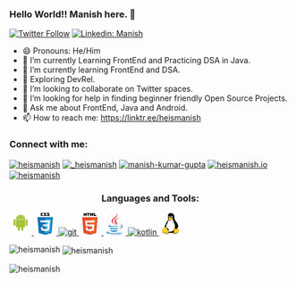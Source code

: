 ### Hello World!! Manish here. 👋

[![Twitter Follow](https://img.shields.io/twitter/follow/_heismanish?label=Follow)](https://twitter.com/intent/follow?screen_name=_heismanish)
[![Linkedin: Manish](https://img.shields.io/badge/-Manish-blue?style=flat-square&logo=Linkedin&logoColor=white&link=https://www.linkedin.com/in/manish-kumar-gupta-47878320b/)](https://www.linkedin.com/in/manish-kumar-gupta-47878320b/)


- 😄 Pronouns: He/Him
- 🔭 I’m currently Learning FrontEnd and Practicing DSA in Java.
- 🌱 I’m currently learning FrontEnd and DSA.
- 🧭 Exploring DevRel.
- 👯 I’m looking to collaborate on Twitter spaces.
- 🤔 I’m looking for help in finding beginner friendly Open Source Projects.
- 💬 Ask me about FrontEnd, Java and Android.
- 📫 How to reach me: https://linktr.ee/heismanish



<h3 align="left">Connect with me:</h3>
<p align="left">
<a href="https://codepen.io/heismanish" target="blank"><img align="center" src="https://raw.githubusercontent.com/rahuldkjain/github-profile-readme-generator/master/src/images/icons/Social/codepen.svg" alt="heismanish" height="30" width="40" /></a>
<a href="https://twitter.com/_heismanish" target="blank"><img align="center" src="https://raw.githubusercontent.com/rahuldkjain/github-profile-readme-generator/master/src/images/icons/Social/twitter.svg" alt="_heismanish" height="30" width="40" /></a>
<a href="https://stackoverflow.com/users/manish-kumar-gupta" target="blank"><img align="center" src="https://raw.githubusercontent.com/rahuldkjain/github-profile-readme-generator/master/src/images/icons/Social/stack-overflow.svg" alt="manish-kumar-gupta" height="30" width="40" /></a>
<a href="https://instagram.com/heismanish.io" target="blank"><img align="center" src="https://raw.githubusercontent.com/rahuldkjain/github-profile-readme-generator/master/src/images/icons/Social/instagram.svg" alt="heismanish.io" height="30" width="40" /></a>
<a href="https://www.leetcode.com/heismanish" target="blank"><img align="center" src="https://raw.githubusercontent.com/rahuldkjain/github-profile-readme-generator/master/src/images/icons/Social/leet-code.svg" alt="heismanish" height="30" width="40" /></a>
</p>

<h3 align="center">Languages and Tools:</h3>
<p align="left"> <a href="https://developer.android.com" target="_blank" rel="noreferrer"> <img src="https://raw.githubusercontent.com/devicons/devicon/master/icons/android/android-original-wordmark.svg" alt="android" width="40" height="40"/> </a> <a href="https://www.w3schools.com/css/" target="_blank" rel="noreferrer"> <img src="https://raw.githubusercontent.com/devicons/devicon/master/icons/css3/css3-original-wordmark.svg" alt="css3" width="40" height="40"/> </a> <a href="https://git-scm.com/" target="_blank" rel="noreferrer"> <img src="https://www.vectorlogo.zone/logos/git-scm/git-scm-icon.svg" alt="git" width="40" height="40"/> </a> <a href="https://www.w3.org/html/" target="_blank" rel="noreferrer"> <img src="https://raw.githubusercontent.com/devicons/devicon/master/icons/html5/html5-original-wordmark.svg" alt="html5" width="40" height="40"/> </a> <a href="https://www.java.com" target="_blank" rel="noreferrer"> <img src="https://raw.githubusercontent.com/devicons/devicon/master/icons/java/java-original.svg" alt="java" width="40" height="40"/> </a> <a href="https://kotlinlang.org" target="_blank" rel="noreferrer"> <img src="https://www.vectorlogo.zone/logos/kotlinlang/kotlinlang-icon.svg" alt="kotlin" width="40" height="40"/> </a> <a href="https://www.linux.org/" target="_blank" rel="noreferrer"> <img src="https://raw.githubusercontent.com/devicons/devicon/master/icons/linux/linux-original.svg" alt="linux" width="40" height="40"/> </a> </p>

<p><img align="left" src="https://github-readme-stats.vercel.app/api/top-langs?username=heismanish&show_icons=true&locale=en&layout=compact" alt="heismanish" /></p>

<p>&nbsp;<img align="center" src="https://github-readme-stats.vercel.app/api?username=heismanish&show_icons=true&locale=en" alt="heismanish" /></p>

<p><img align="center" src="https://github-readme-streak-stats.herokuapp.com/?user=heismanish&" alt="heismanish" /></p>

